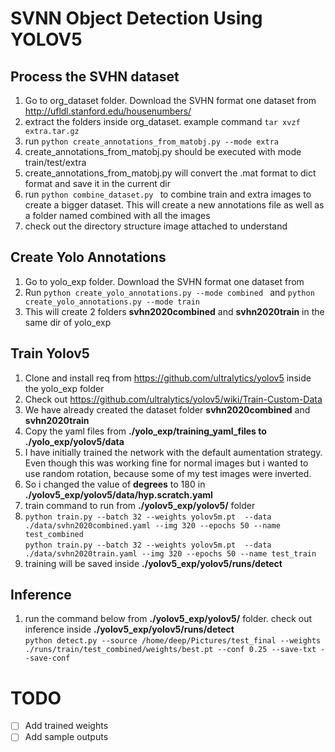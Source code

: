# SVNN Object Detection Using YOLOV5

## Process the SVHN dataset

1. Go to org_dataset folder. Download the SVHN format one dataset from http://ufldl.stanford.edu/housenumbers/
2. extract the folders inside org_dataset. example command `tar xvzf extra.tar.gz`
3. run  `python create_annotations_from_matobj.py --mode extra`
4. create_annotations_from_matobj.py should be executed with mode train/test/extra
5. create_annotations_from_matobj.py will convert the .mat format to dict format and save it in the current dir
6. run `python combine_dataset.py ` to combine train and extra images to create a bigger dataset. This will create a new annotations file as well as a folder named combined with all the images
7. check out the directory structure image attached to understand
    
## Create Yolo Annotations
1. Go to yolo_exp folder. Download the SVHN format one dataset from 
2. Run `python create_yolo_annotations.py --mode combined ` and `python create_yolo_annotations.py --mode train `
3. This will create 2 folders **svhn2020combined** and **svhn2020train** in the same dir of yolo_exp 

## Train Yolov5

1. Clone and install req from https://github.com/ultralytics/yolov5 inside the yolo_exp folder
2. Check out https://github.com/ultralytics/yolov5/wiki/Train-Custom-Data 
3. We have already created the dataset folder **svhn2020combined** and **svhn2020train**
4. Copy the yaml files from **./yolo_exp/training_yaml_files to  ./yolo_exp/yolov5/data**
5. I have initially trained the network with the default aumentation strategy. Even though this was working fine for normal images but i wanted to use random rotation, because some of my test images were inverted. 
6. So i changed the value of **degrees** to 180 in **./yolov5_exp/yolov5/data/hyp.scratch.yaml**
7. train command to run from **./yolov5_exp/yolov5/** folder 
8. `python train.py --batch 32 --weights yolov5m.pt  --data ./data/svhn2020combined.yaml --img 320 --epochs 50 --name test_combined` <br>
`python train.py --batch 32 --weights yolov5m.pt  --data ./data/svhn2020train.yaml --img 320 --epochs 50 --name test_train`
9. training will be saved inside **./yolov5_exp/yolov5/runs/detect**

## Inference

1. run the command below from  **./yolov5_exp/yolov5/** folder. check out inference inside **./yolov5_exp/yolov5/runs/detect**<br>
`python detect.py --source /home/deep/Pictures/test_final --weights ./runs/train/test_combined/weights/best.pt --conf 0.25 --save-txt --save-conf`

# TODO
 - [ ] Add trained weights 
 - [ ] Add sample outputs
